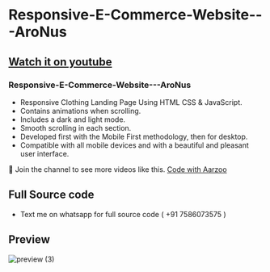 # Responsive-E-Commerce-Website---AroNus

## [Watch it on youtube](https://youtu.be/kSoen4NJnY0)
### Responsive-E-Commerce-Website---AroNus

- Responsive Clothing Landing Page Using HTML CSS & JavaScript.
- Contains animations when scrolling.
- Includes a dark and light mode.
- Smooth scrolling in each section.
- Developed first with the Mobile First methodology, then for desktop.
- Compatible with all mobile devices and with a beautiful and pleasant user interface.

💙 Join the channel to see more videos like this. [Code with Aarzoo](https://www.youtube.com/channel/UCSm-oKFIIqTHnXnVQoS5TOQ)

## Full Source code
- Text me on whatsapp for full source code ( +91 7586073575 )

## Preview

![preview (3)](https://user-images.githubusercontent.com/59678435/194881872-a2b92e6c-ef33-438e-9325-2801facbe068.png)
